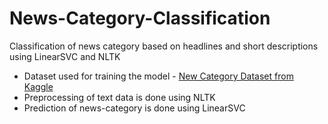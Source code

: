 # News-Category-Classification
Classification of news category based on headlines and short descriptions using LinearSVC and NLTK 

- Dataset used for training the model - <a href="https://www.kaggle.com/rmisra/news-category-dataset">New Category Dataset from Kaggle</a>
- Preprocessing of text data is done using NLTK
- Prediction of news-category is done using LinearSVC

